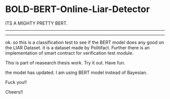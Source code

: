 # BOLD-BERT-Online-Liar-Detector


ITS A MIGHTY PRETTY BERT. 
************************************************
**************************************************
ok. so this is a classification test to see if the BERT model does any good on the LIAR Dataset. it is a dataset made by Politifact. 
Further there is an implementation of smart contract for verification test module.

This is part of reasearch thesis work.
Try it out. Have fun.

the model has updated. I am using BERT model instead of Bayesian.

Fuck you!!





Cheers!!
